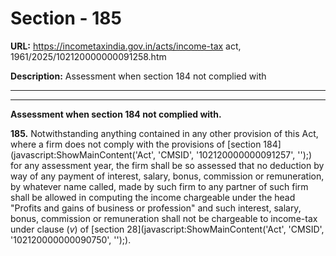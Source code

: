 # Section - 185

**URL:** https://incometaxindia.gov.in/acts/income-tax act, 1961/2025/102120000000091258.htm

**Description:** Assessment when section 184 not complied with

---

****

**Assessment when section 184 not complied with.**

**185.** Notwithstanding anything contained in any other provision of this Act, where a firm does not comply with the provisions of [section 184](javascript:ShowMainContent\('Act', 'CMSID', '102120000000091257', ''\);) for any assessment year, the firm shall be so assessed that no deduction by way of any payment of interest, salary, bonus, commission or remuneration, by whatever name called, made by such firm to any partner of such firm shall be allowed in computing the income chargeable under the head "Profits and gains of business or profession" and such interest, salary, bonus, commission or remuneration shall not be chargeable to income-tax under clause (_v_) of [section 28](javascript:ShowMainContent\('Act', 'CMSID', '102120000000090750', ''\);).